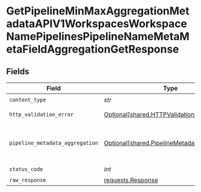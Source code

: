# GetPipelineMinMaxAggregationMetadataAPIV1WorkspacesWorkspaceNamePipelinesPipelineNameMetaMetaFieldAggregationGetResponse


## Fields

| Field                                                                                              | Type                                                                                               | Required                                                                                           | Description                                                                                        |
| -------------------------------------------------------------------------------------------------- | -------------------------------------------------------------------------------------------------- | -------------------------------------------------------------------------------------------------- | -------------------------------------------------------------------------------------------------- |
| `content_type`                                                                                     | *str*                                                                                              | :heavy_check_mark:                                                                                 | N/A                                                                                                |
| `http_validation_error`                                                                            | [Optional[shared.HTTPValidationError]](../../models/shared/httpvalidationerror.md)                 | :heavy_minus_sign:                                                                                 | Validation Error                                                                                   |
| `pipeline_metadata_aggregation`                                                                    | [Optional[shared.PipelineMetadataAggregation]](../../models/shared/pipelinemetadataaggregation.md) | :heavy_minus_sign:                                                                                 | Min and max value aggregation of the meta_field                                                    |
| `status_code`                                                                                      | *int*                                                                                              | :heavy_check_mark:                                                                                 | N/A                                                                                                |
| `raw_response`                                                                                     | [requests.Response](https://requests.readthedocs.io/en/latest/api/#requests.Response)              | :heavy_minus_sign:                                                                                 | N/A                                                                                                |